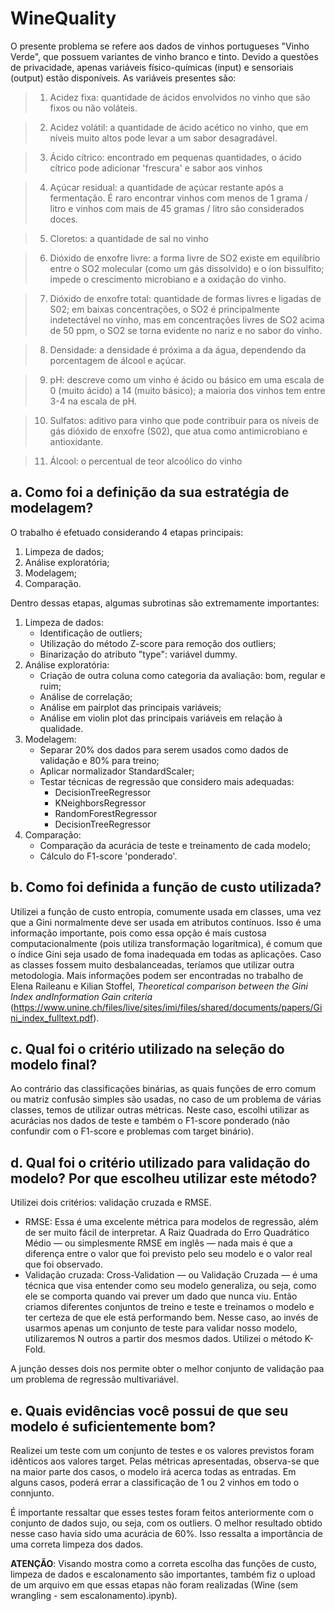 # WineQuality

O presente problema se refere aos dados de vinhos portugueses "Vinho Verde", que possuem variantes de vinho branco e tinto. Devido a questões de privacidade, apenas variáveis físico-químicas (input) e sensoriais (output) estão disponíveis. As variáveis presentes são:

 > 1. Acidez fixa: quantidade de ácidos envolvidos no vinho que são fixos ou não voláteis.
   
 > 2. Acidez volátil: a quantidade de ácido acético no vinho, que em níveis muito altos pode levar a um sabor desagradável.

 > 3. Ácido cítrico: encontrado em pequenas quantidades, o ácido cítrico pode adicionar 'frescura' e sabor aos vinhos
 
 > 4. Açúcar residual: a quantidade de açúcar restante após a fermentação. É raro encontrar vinhos com menos de 1 grama / litro e vinhos com mais de 45 gramas / litro são considerados doces.
  
 > 5. Cloretos: a quantidade de sal no vinho
 
 > 6. Dióxido de enxofre livre: a forma livre de SO2 existe em equilíbrio entre o SO2 molecular (como um gás dissolvido) e o íon bissulfito; impede o crescimento microbiano e a oxidação do vinho.

> 7. Dióxido de enxofre total: quantidade de formas livres e ligadas de S02; em baixas concentrações, o SO2 é principalmente indetectável no vinho, mas em concentrações livres de SO2 acima de 50 ppm, o SO2 se torna evidente no nariz e no sabor do vinho.

> 8. Densidade: a densidade é próxima a da água, dependendo da porcentagem de álcool e açúcar.

> 9. pH: descreve como um vinho é ácido ou básico em uma escala de 0 (muito ácido) a 14 (muito básico); a maioria dos vinhos tem entre 3-4 na escala de pH.

> 10. Sulfatos: aditivo para vinho que pode contribuir para os níveis de gás dióxido de enxofre (S02), que atua como antimicrobiano e antioxidante.

> 11. Álcool: o percentual de teor alcoólico do vinho



## a. Como foi a definição da sua estratégia de modelagem?

O trabalho é efetuado considerando 4 etapas principais: 
1. Limpeza de dados;
2. Análise exploratória;
3. Modelagem;
4. Comparação.

Dentro dessas etapas, algumas subrotinas são extremamente importantes:
1. Limpeza de dados:
   - Identificação de outliers;
   - Utilização do método Z-score para remoção dos outliers;
   - Binarização do atributo "type": variável dummy.
2. Análise exploratória:
   - Criação de outra coluna como categoria da avaliação: bom, regular e ruim;
   - Análise de correlação;
   - Análise em pairplot das principais variáveis;
   - Análise em violin plot das principais variáveis em relação à qualidade.
3. Modelagem:
   - Separar 20% dos dados para serem usados como dados de validação e 80% para treino;
   - Aplicar normalizador StandardScaler;
   - Testar técnicas de regressão que considero mais adequadas:
     - DecisionTreeRegressor
     - KNeighborsRegressor
     - RandomForestRegressor
     - DecisionTreeRegressor
4. Comparação:
   - Comparação da acurácia de teste e treinamento de cada modelo;
   - Cálculo do F1-score 'ponderado'.

## b. Como foi definida a função de custo utilizada?

Utilizei a função de custo entropia, comumente usada em classes, uma vez que a Gini normalmente deve ser usada em atributos contínuos. Isso é uma informação importante, pois como essa opção é mais custosa computacionalmente (pois utiliza transformação logarítmica), é comum que o índice Gini seja usado de foma inadequada em todas as aplicações. Caso as classes fossem muito desbalanceadas, teríamos que utilizar outra metodologia. Mais informações podem ser encontradas no trabalho de Elena Raileanu e Kilian Stoffel, *Theoretical comparison between the Gini Index andInformation Gain criteria* (https://www.unine.ch/files/live/sites/imi/files/shared/documents/papers/Gini_index_fulltext.pdf).

## c. Qual foi o critério utilizado na seleção do modelo final?

Ao contrário das classificações binárias, as quais funções de erro comum ou matriz confusão simples são usadas, no caso de um problema de várias classes, temos de utilizar outras métricas. Neste caso, escolhi utilizar as acurácias nos dados de teste e também o F1-score ponderado (não confundir com o F1-score e problemas com target binário).

## d. Qual foi o critério utilizado para validação do modelo? Por que escolheu utilizar este método?

Utilizei dois critérios: validação cruzada e RMSE.

- RMSE: Essa é uma excelente métrica para modelos de regressão, além de ser muito fácil de interpretar. A Raiz Quadrada do Erro Quadrático Médio — ou simplesmente RMSE em inglês — nada mais é que a diferença entre o valor que foi previsto pelo seu modelo e o valor real que foi observado.
- Validação cruzada: Cross-Validation — ou Validação Cruzada — é uma técnica que visa entender como seu modelo generaliza, ou seja, como ele se comporta quando vai prever um dado que nunca viu. Então criamos diferentes conjuntos de treino e teste e treinamos o modelo e ter certeza de que ele está performando bem. Nesse caso, ao invés de usarmos apenas um conjunto de teste para validar nosso modelo, utilizaremos N outros a partir dos mesmos dados. Utilizei o método K-Fold.

A junção desses dois nos permite obter o melhor conjunto de validação paa um problema de regressão multivariável.

## e. Quais evidências você possui de que seu modelo é suficientemente bom?

Realizei um teste com um conjunto de testes e os valores previstos foram idênticos aos valores target. Pelas métricas apresentadas, observa-se que na maior parte dos casos, o modelo irá acerca todas as entradas. Em alguns casos, poderá errar a classificação de 1 ou 2 vinhos em todo o connjunto. 

É importante ressaltar que esses testes foram feitos anteriormente com o conjunto de dados sujo, ou seja, com os outliers. O melhor resultado obtido nesse caso havia sido uma acurácia de 60%. Isso ressalta a importância de uma correta limpeza dos dados.


**ATENÇÃO**: Visando mostra como a correta escolha das funções de custo, limpeza de dados e escalonamento são importantes, também fiz o upload de um arquivo em que essas etapas não foram realizadas (Wine (sem wrangling - sem escalonamento).ipynb).
